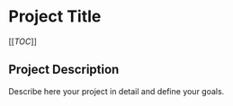 # Project Title

[[_TOC_]]

## Project Description 
Describe here your project in detail and define your goals.




